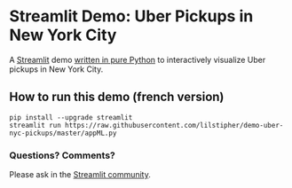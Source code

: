 # Streamlit Demo: Uber Pickups in New York City
A [Streamlit](https://streamlit.io) demo [written in pure Python](https://github.com/streamlit/demo-uber-nyc-pickups/blob/master/app.py) to interactively visualize Uber pickups in New York City.

## How to run this demo (french version)
```
pip install --upgrade streamlit 
streamlit run https://raw.githubusercontent.com/lilstipher/demo-uber-nyc-pickups/master/appML.py
```

### Questions? Comments?

Please ask in the [Streamlit community](https://discuss.streamlit.io).

